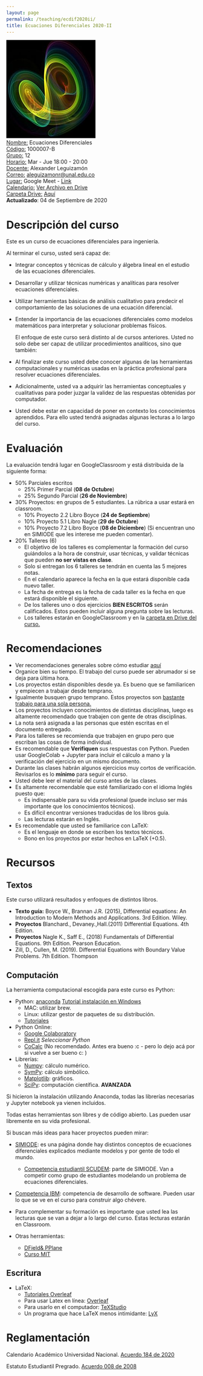 ```yaml
---
layout: page
permalink: /teaching/ecdif2020ii/
title: Ecuaciones Diferenciales 2020-II
---
```

![](/teaching/2020ii/img/Chaos.jpg)
<br> <ins>Nombre:</ins> Ecuaciones Diferenciales
<br> <ins>Código:</ins> 1000007-B
<br> <ins>Grupo:</ins> 12
<br> <ins>Horario:</ins> Mar - Jue 18:00 - 20:00
<br> <ins>Docente:</ins> Alexander Leguizamón
<br> <ins>Correo:</ins> [aleguizamonr@unal.edu.co](mailto:aleguizamonr@unal.edu.co)
<br> <ins>Lugar:</ins> Google Meet  - [Link](https://meet.google.com/sjr-oore-xqh) 
<br> <ins>Calendario:</ins> [Ver Archivo en Drive](https://docs.google.com/spreadsheets/d/1_MjxkVWJ-wF5PxZZYBbYpcTnrE9eyr_orTvKbwb7JBM/edit?usp=sharing])
<br> <ins> Carpeta Drive:</ins> [Aquí](https://drive.google.com/drive/folders/0B4KGEZF4xfRsfnJyTHF3bWlnSXQ4QmtlaVJaRmpYSElkdFNZaTZhM1VBUlJHQ3prQ3Qta0E?usp=sharing)
<br>
**Actualizado**: 04 de Septiembre de 2020

# Descripción del curso
Este es un curso de ecuaciones diferenciales para ingeniería.

Al terminar el curso, usted será capaz de:
- Integrar conceptos y técnicas de cálculo y álgebra lineal en el estudio de las ecuaciones diferenciales. 
- Desarrollar y utilizar técnicas numéricas y analíticas para resolver ecuaciones diferenciales. 
- Utilizar herramientas básicas de análisis cualitativo para predecir el comportamiento de las soluciones de una ecuación diferencial. 
- Entender la importancia de las ecuaciones diferenciales como modelos matemáticos para interpretar y solucionar problemas físicos.

    El enfoque de este curso será distinto al de cursos anteriores. 
    Usted no solo debe ser capaz de utilizar procedimientos analíticos, sino que también:

- Al finalizar este curso usted debe conocer algunas de las herramientas computacionales y numéricas usadas en la práctica profesional para resolver ecuaciones diferenciales. 
- Adicionalmente, usted va a adquirir las herramientas conceptuales y cualitativas para poder juzgar la validez de las respuestas obtenidas por computador.
- Usted debe estar en capacidad de poner en contexto los conocimientos aprendidos. 
    Para ello usted tendrá asignadas algunas lecturas a lo largo del curso.

# Evaluación
La evaluación tendrá lugar en GoogleClassroom y está distribuida de la siguiente forma: 
- 50% Parciales escritos
    - 25% Primer Parcial (**08 de Octubre**)
    - 25% Segundo Parcial (**26 de Noviembre**)
- 30% Proyectos: en grupos de 5 estudiantes. La rúbrica a usar estará en classroom.
    - 10% Proyecto 2.2 Libro Boyce (**24 de Septiembre**) 
    - 10% Proyecto 5.1 Libro Nagle (**29 de Octubre**) 
    - 10% Proyecto 7.2 Libro Boyce (**08 de Diciembre**) (Si encuentran uno en SIMIODE que les interese me pueden comentar).
- 20% Talleres (6)
    - El objetivo de los talleres es complementar la formación del curso guiándolos a la hora de construir, usar técnicas, y validar técnicas que pueden **no ser vistas en clase**.
    - Solo si entregan los 6 talleres se tendrán en cuenta las 5 mejores notas.
    - En el calendario aparece la fecha en la que estará disponible cada nuevo taller.
    - La fecha de entrega es la fecha de cada taller es la fecha en que estará disponible el siguiente.
    - De los talleres uno o dos ejercicios **BIEN ESCRITOS** serán calificados. Estos pueden incluir alguna pregunta sobre las lecturas.
    - Los talleres estarán en GoogleClassroom  y en la [carpeta en Drive del curso.](https://drive.google.com/drive/folders/1qarcnN5hR8Ej5jjFyGUKtRSi7DIxGAE2?usp=sharing) 

# Recomendaciones
- Ver recomendaciones generales sobre cómo estudiar [aquí](/teaching/)
- Organice bien su tiempo. El trabajo del curso puede ser abrumador si se deja para última hora.
- Los proyectos están disponibles desde ya. Es bueno que se familiaricen y empiecen a trabajar desde temprano. 
- Igualmente busquen grupo temprano. Estos proyectos son <ins>bastante trabajo para una sola persona.</ins> 
- Los proyectos incluyen conocimientos de distintas disciplinas, luego es altamente recomendado que trabajen con gente de otras disciplinas.
- La nota será asignada a las personas que estén escritas en el documento entregado.
- Para los talleres se recomienda que trabajen en grupo pero que escriban las cosas de forma individual.
- Es recomendable que **Verifiquen** sus respuestas con Python. Pueden usar GoogleColab + Jupyter para incluir el cálculo a mano y la verificación del ejercicio en un mismo documento.
- Durante las clases habrán algunos ejercicios muy cortos de verificación. Revisarlos es lo **mínimo** para seguir el curso. 
- Usted debe leer el material del curso antes de las clases. 
- Es altamente recomendable que esté familiarizado con el idioma Inglés puesto que:
    - Es indispensable para su vida profesional (puede incluso ser más importante que los conocimientos técnicos).
    - Es difícil encontrar versiones traducidas de los libros guía.
    - Las lecturas estarán en Inglés.
- Es recomendable que usted se familiarice con LaTeX:
    - Es el lenguaje en donde se escriben los textos técnicos.
    - Bono en los proyectos por estar hechos en LaTeX (+0.5).

# Recursos

## Textos
Este curso utilizará resultados y enfoques de distintos libros. 
- **Texto guía:** Boyce W., Brannan J.R. (2015), Differential equations: An Introduction to Modern Methods and Applications.  3rd Edition. Wiley.
- **Proyectos**  Blanchard., Devaney.,Hall.(2011) Differential Equations. 4th Edition.
- **Proyectos**   Nagle K., Saff E., (2018) Fundamentals of Differential Equations. 9th Edition. Pearson Education.
-    Zill, D., Cullen, M. (2019). Differential Equations with Boundary Value Problems. 7th Edition. Thompson

## Computación
La herramienta computacional escogida para este curso es Python:
-  Python: [anaconda](https://www.anaconda.com/products/individual) [Tutorial instalación en Windows](https://www.youtube.com/watch?v=YQu4OPmQ8Q0)
   -  MAC: utilizar brew. 
   -  Linux: utilizar gestor de paquetes de su distribución.
   -  [Tutoriales](https://drive.google.com/drive/folders/1-cNsHTWosjvuEo8F7eOjHGevE88UzzoW?usp=sharing)
- Python Online: 
    - [Google Colaboratory](https://colab.research.google.com)
    - [Repl.it](https://repl.it/languages) *Seleccionar Python*
    - [CoCalc](https://cocalc.com/doc/python.html) (No recomendado. Antes era bueno :c - pero lo dejo acá por si vuelve a ser bueno c: )
- Librerías:
   - [Numpy](https://numpy.org/devdocs/user/quickstart.html): cálculo numérico.
   - [SymPy](https://docs.sympy.org/latest/tutorial/index.html): cálculo simbólico.
   - [Matplotlib](https://matplotlib.org/3.3.1/users/index.html): gráficos.
   - [SciPy](https://www.scipy.org/getting-started.html): computación científica. **AVANZADA**

Si hicieron la instalación utilizando Anaconda, todas las librerías necesarias y Jupyter notebook ya vienen incluidos.

Todas estas herramientas son libres y de código abierto.
Las pueden usar libremente en su vida profesional.

Si buscan más ideas para hacer proyectos pueden mirar:
- [SIMIODE](https://simiode.org/): es una página donde hay distintos conceptos de ecuaciones diferenciales explicados mediante modelos y por gente de todo el mundo. 
    - [Competencia estudiantil SCUDEM](https://www.simiode.org/scudem/2020): parte de SIMIODE. Van a competir como grupo de estudiantes modelando un problema de ecuaciones diferenciales.
-  [Competencia IBM](https://developer.ibm.com/es/maraton/): competencia de desarrollo de software. Pueden usar lo que se ve en el curso para construir algo chévere.

- Para complementar su formación es importante que usted lea las lecturas que se van a dejar a lo largo del curso. Estas lecturas estarán en Classroom.

- Otras herramientas:
   - [DField& PPlane](https://math.rice.edu/~dfield/)
    - [Curso MIT](https://ocw.mit.edu/courses/mathematics/18-03-differential-equations-spring-2010/index.htm)

## Escritura
- LaTeX:
    - [Tutoriales Overleaf](https://www.overleaf.com/learn/latex/Learn_LaTeX_in_30_minutes)
    - Para usar Latex en línea: [Overleaf](https://www.overleaf.com/)
    - Para usarlo en el computador: [TeXStudio](https://www.texstudio.org/) 
    - Un programa que hace LaTeX menos intimidante: [LyX](https://www.lyx.org/)
    
# Reglamentación
Calendario Académico Universidad Nacional. [Acuerdo 184 de 2020](http://www.legal.unal.edu.co/rlunal/home/doc.jsp?d_i=95322)

Estatuto Estudiantil Pregrado. [Acuerdo 008 de 2008](http://www.legal.unal.edu.co/rlunal/home/doc.jsp?d_i=34983)

